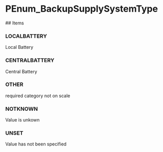 # PEnum_BackupSupplySystemType

<!-- end of definition -->## Items

### LOCALBATTERY
Local Battery

### CENTRALBATTERY
Central Battery

### OTHER
required category not on scale

### NOTKNOWN
Value is unkown

### UNSET
Value has not been specified
